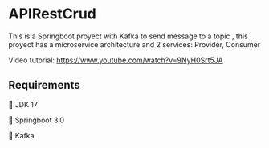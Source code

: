 
# APIRestCrud


This is a Springboot proyect with Kafka to send message to a topic , this proyect has a microservice architecture and 2 services: Provider, Consumer

Video tutorial: https://www.youtube.com/watch?v=9NyH0Srt5JA









## Requirements

📏 JDK 17

📏 Springboot 3.0

📏 Kafka




